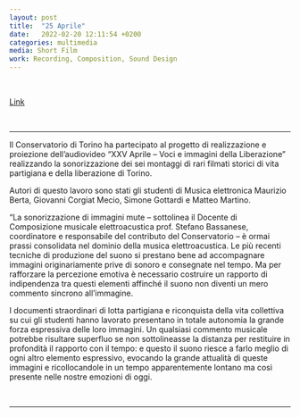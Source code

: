 ```yaml
---
layout: post
title:  "25 Aprile"
date:   2022-02-20 12:11:54 +0200
categories: multimedia
media: Short Film
work: Recording, Composition, Sound Design
---
```


<br>

[Link](http://www.smet.torino.it/it/25-aprile-voci-e-immagini-della-liberazione/)

<br>

----

Il Conservatorio di Torino ha partecipato al progetto di realizzazione e proiezione dell’audiovideo “XXV Aprile – Voci e immagini della Liberazione” realizzando la sonorizzazione dei sei montaggi di rari filmati storici di vita partigiana e della liberazione di Torino.

Autori di questo lavoro sono stati gli studenti di Musica elettronica Maurizio Berta, Giovanni Corgiat Mecio, Simone Gottardi e Matteo Martino.

“La sonorizzazione di immagini mute – sottolinea il Docente di Composizione musicale elettroacustica prof. Stefano Bassanese, coordinatore e responsabile del contributo del Conservatorio – è ormai prassi consolidata nel dominio della musica elettroacustica. Le più recenti tecniche di produzione del suono si prestano bene ad accompagnare immagini originariamente prive di sonoro e consegnate nel tempo. Ma per rafforzare la percezione emotiva è necessario costruire un rapporto di indipendenza tra questi elementi affinché il suono non diventi un mero commento sincrono all’immagine.

I documenti straordinari di lotta partigiana e riconquista della vita collettiva su cui gli studenti hanno lavorato presentano in totale autonomia la grande forza espressiva delle loro immagini. Un qualsiasi commento musicale potrebbe risultare superfluo se non sottolineasse la distanza per restituire in profondità il rapporto con il tempo: e questo il suono riesce a farlo meglio di ogni altro elemento espressivo, evocando la grande attualità di queste immagini e ricollocandole in un tempo apparentemente lontano ma così presente nelle nostre emozioni di oggi.

<br>


----

<br>



